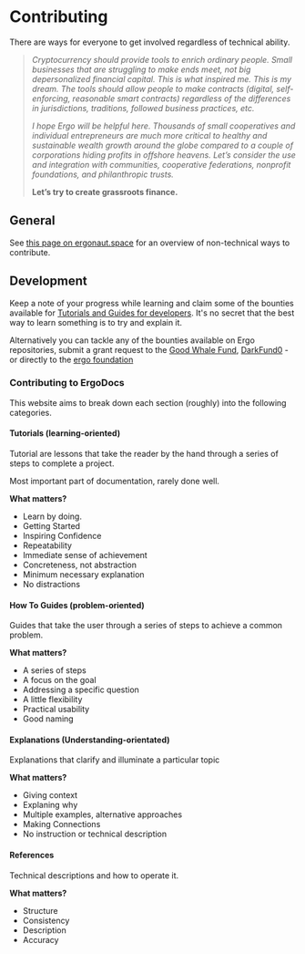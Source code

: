 # Contributing


There are ways for everyone to get involved regardless of technical ability. 

> *Cryptocurrency should provide tools to enrich ordinary people. Small businesses that are struggling to make ends meet, not big depersonalized financial capital. This is what inspired me. This is my dream. The tools should allow people to make contracts (digital, self-enforcing, reasonable smart contracts) regardless of the differences in jurisdictions, traditions, followed business practices, etc.*
>
> *I hope Ergo will be helpful here. Thousands of small cooperatives and individual entrepreneurs are much more critical to healthy and sustainable wealth growth around the globe compared to a couple of corporations hiding profits in offshore heavens. Let’s consider the use and integration with communities, cooperative federations, nonprofit foundations, and philanthropic trusts.*
>
>  **Let’s try to create grassroots finance.**

## General

See [this page on ergonaut.space](https://ergonaut.space/en/contribute) for an overview of non-technical ways to contribute. 


## Development

Keep a note of your progress while learning and claim some of the bounties available for [Tutorials and Guides for developers](https://github.com/ergoplatform/grow-ergo/issues/15). It's no secret that the best way to learn something is to try and explain it. 

Alternatively you can tackle any of the bounties available on Ergo repositories, submit a grant request to the [Good Whale Fund](https://github.com/ergoplatform/grow-ergo/issues/13), [DarkFund0](https://github.com/ergoplatform/grow-ergo/issues/1) - or directly to the [ergo foundation](mailto:team@ergoplatform.org)



### Contributing to ErgoDocs

This website aims to break down each section (roughly) into the following categories.

#### Tutorials (learning-oriented)

Tutorial are lessons that take the reader by the hand through a series of steps to complete a project.

Most important part of documentation, rarely done well.

**What matters?**

- Learn by doing.
- Getting Started
- Inspiring Confidence
- Repeatability
- Immediate sense of achievement
- Concreteness, not abstraction
- Minimum necessary explanation
- No distractions

#### How To Guides (problem-oriented)


Guides that take the user through a series of steps to achieve a common problem. 

**What matters?**

- A series of steps
- A focus on the goal
- Addressing a specific question
- A little flexibility
- Practical usability
- Good naming


#### Explanations (Understanding-orientated)

Explanations that clarify and illuminate a particular topic

**What matters?**

- Giving context
- Explaning why
- Multiple examples, alternative approaches
- Making Connections
- No instruction or technical description


#### References

Technical descriptions and how to operate it.

**What matters?**

- Structure
- Consistency
- Description
- Accuracy